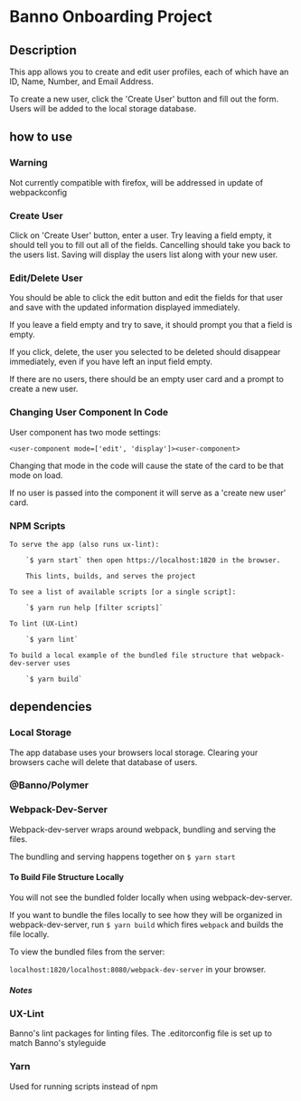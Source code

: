 # Banno Onboarding Project

## Description

This app allows you to create and edit user profiles, each of which have an ID, Name, Number, and Email Address.

To create a new user, click the 'Create User' button and fill out the form. Users will be added to the local storage database. 

## how to use

### Warning

Not currently compatible with firefox, will be addressed in update of webpackconfig


### Create User

Click on 'Create User' button, enter a user. Try leaving a field empty, it should tell you to fill out all of the fields. Cancelling should take you back to the users list. Saving will display the users list along with your new user.

### Edit/Delete User

You should be able to click the edit button and edit the fields for that user and save with the updated information displayed immediately. 

If you leave a field empty and try to save, it should prompt you that a field is empty.

If you click, delete, the user you selected to be deleted should disappear immediately, even if you have left an input field empty.

If there are no users, there should be an empty user card and a prompt to create a new user.

### Changing User Component In Code

User component has two mode settings:

`<user-component mode=['edit', 'display']><user-component>` 

Changing that mode in the code will cause the state of the card to be that mode on load.

If no user is passed into the component it will serve as a 'create new user' card. 

### NPM Scripts
    To serve the app (also runs ux-lint):

        `$ yarn start` then open https://localhost:1820 in the browser.

        This lints, builds, and serves the project

    To see a list of available scripts [or a single script]: 
    
        `$ yarn run help [filter scripts]`

    To lint (UX-Lint)

        `$ yarn lint`

    To build a local example of the bundled file structure that webpack-dev-server uses

        `$ yarn build`


## dependencies

### Local Storage

  The app database uses your browsers local storage. Clearing your browsers cache will delete that database of users.

### @Banno/Polymer

### Webpack-Dev-Server

  Webpack-dev-server wraps around webpack, bundling and serving the files. 

  The bundling and serving happens together on `$ yarn start`

  #### To Build File Structure Locally

  You will not see the bundled folder locally when using webpack-dev-server. 

  If you want to bundle the files locally to see how they will be organized in webpack-dev-server, run `$ yarn build` which fires `webpack` and builds the file locally. 
  
  To view the bundled files from the server:

  `localhost:1820/localhost:8080/webpack-dev-server` in your browser.
  

  ##### Notes


### UX-Lint

  Banno's lint packages for linting files. The .editorconfig file is set up to match Banno's styleguide

### Yarn 
  
  Used for running scripts instead of npm
